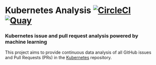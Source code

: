 # Kubernetes Analysis [![CircleCI](https://circleci.com/gh/saschagrunert/kubernetes-analysis.svg?style=shield)](https://circleci.com/gh/saschagrunert/kubernetes-analysis) [![Quay](https://quay.io/repository/saschagrunert/kubernetes-analysis/status)](https://quay.io/repository/saschagrunert/kubernetes-analysis)

### Kubernetes issue and pull request analysis powered by machine learning

This project aims to provide continuous data analysis of all GitHub issues and
Pull Requests (PRs) in the [Kubernetes][0] repository.

[0]: http://github.com/kubernetes/kubernetes

<!--
If you want to know more about possible use-cases and how things are working
under the hood, then please check-out my blog post.
-->
